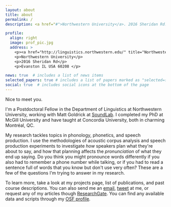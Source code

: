 ```yaml
---
layout: about
title: about
permalink: /
description: <a href="#">Northwestern University</a>. 2016 Sheridan Rd., Evanston IL, USA

profile:
  align: right
  image: prof_pic.jpg
  address: >
    <p><a href="http://linguistics.northwestern.edu/" title="Northwestern Linguistics"> Department of Linguistics</a></p>
    <p>Northwestern University</p>
    <p>2016 Sheridan Rd</p>
    <p>Evanston IL USA 60208 </p>

news: true  # includes a list of news items
selected_papers: true # includes a list of papers marked as "selected={true}"
social: true  # includes social icons at the bottom of the page
---
```


Nice to meet you. 

I'm a Postdoctoral Fellow in the Department of Linguistics at Northwestern University, working with Matt Goldrick at <a href="http://groups.linguistics.northwestern.edu/soundlab/v2/" title="">SoundLab</a>. I completed my PhD at McGill University and have taught at Concordia University, both in charming Montréal, QC. 

My research tackles topics in phonology, phonetics, and speech production. I use the methodologies of acoustic corpus analysis and speech production experiments to investigate _how_ speakers plan what they're about to say, and how that planning affects the _pronunciation_ of what they end up saying. Do you think you might pronounce words differently if you also had to remember a phone number while talking, or if you had to read a sentence full of words that you know but don't use very often? These are a few of the questions I'm trying to answer in my research. 

To learn more, take a look at my projects page, list of publications, and past course descriptions. You can also send me an [email](mailto:oriana.kilbourn-ceron@northwestern.edu), [tweet](https://twitter.com/OrianaKilbourn) at me, or request any of my articles though [ResearchGate](https://www.researchgate.net/profile/Oriana_Kilbourn-Ceron/). You can find any available data and scripts through my [OSF profile](https://osf.io/d6s7w/).





